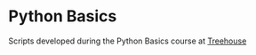 # Python Basics

Scripts developed during the Python Basics course at [Treehouse](teamtreehouse.com)
